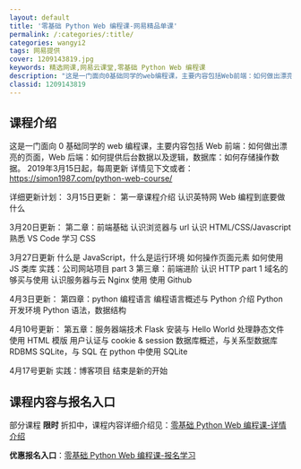 ```yaml
---
layout: default
title: '零基础 Python Web 编程课-网易精品单课'
permalink: /:categories/:title/
categories: wangyi2
tags: 网易提供
cover: 1209143819.jpg
keywords: 精选网课,网易云课堂,零基础 Python Web 编程课
description: "这是一门面向0基础同学的web编程课，主要内容包括Web前端：如何做出漂亮的页面，Web后端：如何提供后台数据以及逻辑，数据库：如何存储操作数据。2019年3月15日起，每周更新详情见下文或"
classid: 1209143819
---
```


## 课程介绍

这是一门面向 0 基础同学的 web 编程课，主要内容包括 Web 前端：如何做出漂亮的页面，Web 后端：如何提供后台数据以及逻辑，数据库：如何存储操作数据。
2019年3月15日起，每周更新
详情见下文或者：https://simon1987.com/python-web-course/

详细更新计划：
3月15日更新：
第一章课程介绍
认识英特网
Web 编程到底要做什么

3月20日更新：
第二章：前端基础
认识浏览器与 url
认识 HTML/CSS/Javascript
熟悉 VS Code
学习 CSS 

3月27日更新
什么是 JavaScript，什么是运行环境
如何操作页面元素
如何使用 JS 类库
实践：公司网站项目 part 3
第三章：前端进阶
认识 HTTP part 1
域名的够买与使用
认识服务器与云
Nginx 使用
使用 Github

4月3日更新：
第四章：python 编程语言
编程语言概述与 Python 介绍
Python 开发环境
Python 语法，数据结构

4月10号更新：
第五章：服务器端技术
Flask 安装与 Hello World
处理静态文件
使用 HTML 模版
用户认证与 cookie & session
数据库概述，与关系型数据库 RDBMS
SQLite，与 SQL
在 python 中使用 SQLite

4月17号更新
实践：博客项目
结束是新的开始

## 课程内容与报名入口

部分课程 **限时** 折扣中，课程内容详细介绍见：[零基础 Python Web 编程课-详情介绍](https://study.163.com/course/introduction/1209143819.htm?share=1&shareId=1025206652&utm_campaign=share&utm_medium=iphoneShare&utm_source=&utm_u=1025206652)

**优惠报名入口**：[零基础 Python Web 编程课-报名学习](https://study.163.com/course/introduction/1209143819.htm?share=1&shareId=1025206652&utm_campaign=share&utm_medium=iphoneShare&utm_source=&utm_u=1025206652)

